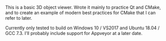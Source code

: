 This is a basic 3D object viewer. Wrote it mainly to practice Qt and CMake, and to create an example of
modern best practices for CMake that I can refer to later.

Currently only tested to build on Windows 10 / VS2017 and Ubuntu 18.04 / GCC 7.3.  I'll probably include
support for Appveyor at a later date.